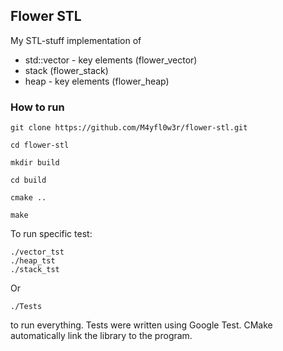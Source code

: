 ## Flower STL

My STL-stuff implementation of
- std::vector - key elements (flower_vector)
- stack (flower_stack) 
- heap - key elements (flower_heap)

### How to run

```
git clone https://github.com/M4yfl0w3r/flower-stl.git

cd flower-stl 

mkdir build 

cd build

cmake ..

make
```

To run specific test:
```
./vector_tst 
./heap_tst
./stack_tst
```

Or 
```
./Tests
```

to run everything. Tests were written using Google Test. CMake automatically link the library to the program.
